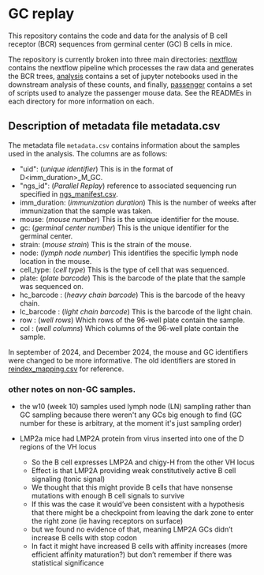 # GC replay

This repository contains the code and data for the analysis of B cell receptor (BCR) sequences from germinal center (GC) B cells in mice.

The repository is currently broken into three main directories: [nextflow](nextflow/) contains the nextflow pipeline which processes the raw data and generates the BCR trees, [analysis](analysis/) contains a set of jupyter notebooks used in the downstream analysis of these counts, and finally, [passenger](passenger/) contains a set of scripts used to analyze the passenger mouse data. See the READMEs in each directory for more information on each.


## Description of metadata file metadata.csv

The metadata file `metadata.csv` contains information about the samples used in the analysis. The columns are as follows:

- "uid": (_unique identifier_) This is in the format of D<imm_duration>_M<mouse>_GC<gc>. 
- "ngs_id": (_Parallel Replay_) reference to associated sequencing run specified in [ngs_manifest.csv](ngs_manifest.csv).
- imm_duration: (_immunization duration_) This is the number of weeks after immunization that the sample was taken.
- mouse: (_mouse number_) This is the unique identifier for the mouse.
- gc: (_germinal center number_) This is the unique identifier for the germinal center.
- strain: (_mouse strain_) This is the strain of the mouse.
- node: (_lymph node number_) This identifies the specific lymph node location in the mouse.
- cell_type: (_cell type_) This is the type of cell that was sequenced.
- plate: (_plate barcode_) This is the barcode of the plate that the sample was sequenced on.
- hc_barcode : (_heavy chain barcode_) This is the barcode of the heavy chain.
- lc_barcode : (_light chain barcode_) This is the barcode of the light chain.
- row : (_well rows_) Which rows of the 96-well plate contain the sample.
- col : (_well columns_) Which columns of the 96-well plate contain the sample.

In september of 2024, and December 2024, the mouse and GC identifiers were changed to be more informative. The old identifiers are stored in [reindex_mapping.csv](reindex_mapping.csv) for reference.


### other notes on non-GC samples.

- the w10 (week 10) samples used lymph node (LN) sampling rather than GC sampling because there weren't any GCs big enough to find (GC number for these is arbitrary, at the moment it's just sampling order)                                                                                      

- LMP2a mice had LMP2A protein from virus inserted into one of the D regions of the VH locus
    - So the B cell expresses LMP2A and chigy-H from the other VH locus
    - Effect is that LMP2A providing weak constitutively active B cell signaling (tonic signal)
    - We thought that this might provide B cells that have nonsense mutations with enough B cell signals to survive
    - If this was the case it would’ve been consistent with a hypothesis that there might be a checkpoint from leaving the dark zone to enter the right zone (ie having receptors on surface)
    - but we found no evidence of that, meaning LMP2A GCs didn’t increase B cells with stop codon
    - In fact it might have increased B cells with affinity increases (more efficient affinity maturation?) but don’t remember if there was statistical significance